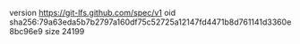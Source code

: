 version https://git-lfs.github.com/spec/v1
oid sha256:79a63eda5b7b2797a160df75c52725a12147fd4471b8d761141d3360e8bc96e9
size 24199
